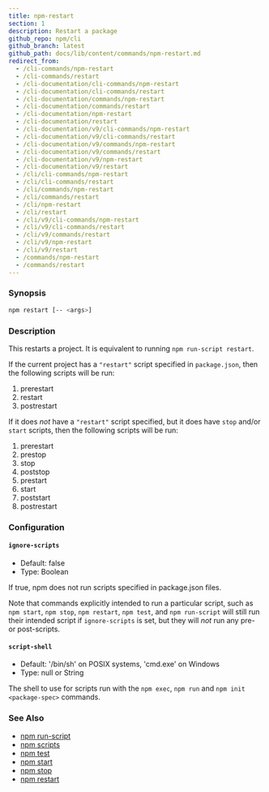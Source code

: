 ```yaml
---
title: npm-restart
section: 1
description: Restart a package
github_repo: npm/cli
github_branch: latest
github_path: docs/lib/content/commands/npm-restart.md
redirect_from:
  - /cli-commands/npm-restart
  - /cli-commands/restart
  - /cli-documentation/cli-commands/npm-restart
  - /cli-documentation/cli-commands/restart
  - /cli-documentation/commands/npm-restart
  - /cli-documentation/commands/restart
  - /cli-documentation/npm-restart
  - /cli-documentation/restart
  - /cli-documentation/v9/cli-commands/npm-restart
  - /cli-documentation/v9/cli-commands/restart
  - /cli-documentation/v9/commands/npm-restart
  - /cli-documentation/v9/commands/restart
  - /cli-documentation/v9/npm-restart
  - /cli-documentation/v9/restart
  - /cli/cli-commands/npm-restart
  - /cli/cli-commands/restart
  - /cli/commands/npm-restart
  - /cli/commands/restart
  - /cli/npm-restart
  - /cli/restart
  - /cli/v9/cli-commands/npm-restart
  - /cli/v9/cli-commands/restart
  - /cli/v9/commands/restart
  - /cli/v9/npm-restart
  - /cli/v9/restart
  - /commands/npm-restart
  - /commands/restart
---
```


### Synopsis

```bash
npm restart [-- <args>]
```

### Description

This restarts a project.  It is equivalent to running `npm run-script
restart`.

If the current project has a `"restart"` script specified in
`package.json`, then the following scripts will be run:

1. prerestart
2. restart
3. postrestart

If it does _not_ have a `"restart"` script specified, but it does have
`stop` and/or `start` scripts, then the following scripts will be run:

1. prerestart
2. prestop
3. stop
4. poststop
6. prestart
7. start
8. poststart
9. postrestart

### Configuration

#### `ignore-scripts`

* Default: false
* Type: Boolean

If true, npm does not run scripts specified in package.json files.

Note that commands explicitly intended to run a particular script, such as
`npm start`, `npm stop`, `npm restart`, `npm test`, and `npm run-script`
will still run their intended script if `ignore-scripts` is set, but they
will *not* run any pre- or post-scripts.

#### `script-shell`

* Default: '/bin/sh' on POSIX systems, 'cmd.exe' on Windows
* Type: null or String

The shell to use for scripts run with the `npm exec`, `npm run` and `npm
init <package-spec>` commands.

### See Also

* [npm run-script](/cli/v9/commands/npm-run-script)
* [npm scripts](/cli/v9/using-npm/scripts)
* [npm test](/cli/v9/commands/npm-test)
* [npm start](/cli/v9/commands/npm-start)
* [npm stop](/cli/v9/commands/npm-stop)
* [npm restart](/cli/v9/commands/npm-restart)
